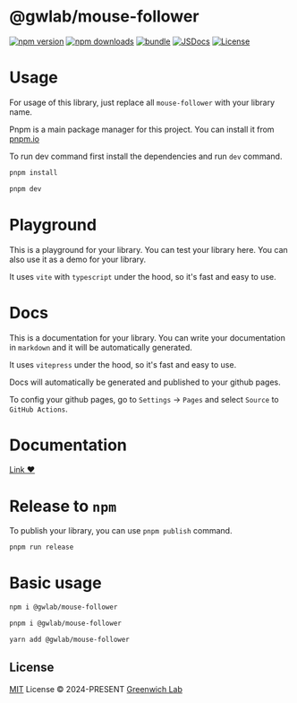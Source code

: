 # @gwlab/mouse-follower

[![npm version][npm-version-src]][npm-version-href]
[![npm downloads][npm-downloads-src]][npm-downloads-href]
[![bundle][bundle-src]][bundle-href]
[![JSDocs][jsdocs-src]][jsdocs-href]
[![License][license-src]][license-href]

# Usage

For usage of this library, just replace all `mouse-follower` with your library name.

Pnpm is a main package manager for this project. You can install it from [pnpm.io](https://pnpm.io/)

To run dev command first install the dependencies and run `dev` command.

```bash
pnpm install
```

```bash
pnpm dev
```

# Playground

This is a playground for your library. You can test your library here. You can also use it as a demo for your library.

It uses `vite` with `typescript` under the hood, so it's fast and easy to use.

# Docs

This is a documentation for your library. You can write your documentation in `markdown` and it will be automatically generated.

It uses `vitepress` under the hood, so it's fast and easy to use.

Docs will automatically be generated and published to your github pages.

To config your github pages, go to `Settings` -> `Pages` and select `Source` to `GitHub Actions`.

# Documentation

[Link ❤️](https://romanhrynevych.github.io/mouse-follower/)

# Release to `npm`

To publish your library, you can use `pnpm publish` command.

```bash
pnpm run release
```

# Basic usage

```bash
npm i @gwlab/mouse-follower
```

```bash
pnpm i @gwlab/mouse-follower
```

```bash
yarn add @gwlab/mouse-follower
```

## License

[MIT](./LICENSE) License © 2024-PRESENT [Greenwich Lab](https://github.com/romanhrynevych)

<!-- Badges -->

[npm-version-src]: https://img.shields.io/npm/v/@gwlab/mouse-follower?style=flat&colorA=080f12&colorB=1fa669
[npm-version-href]: https://npmjs.com/package/@gwlab/mouse-follower
[npm-downloads-src]: https://img.shields.io/npm/dm/@gwlab/mouse-follower?style=flat&colorA=080f12&colorB=1fa669
[npm-downloads-href]: https://npmjs.com/package/@gwlab/mouse-follower
[bundle-src]: https://img.shields.io/bundlephobia/minzip/@gwlab/mouse-follower?style=flat&colorA=080f12&colorB=1fa669&label=minzip
[bundle-href]: https://bundlephobia.com/result?p=@gwlab/mouse-follower
[license-src]: https://img.shields.io/github/license/@gwlab/mouse-follower.svg?style=flat&colorA=080f12&colorB=1fa669
[license-href]: https://github.com/@gwlab/mouse-follower/blob/main/LICENSE
[jsdocs-src]: https://img.shields.io/badge/jsdocs-reference-080f12?style=flat&colorA=080f12&colorB=1fa669
[jsdocs-href]: https://www.jsdocs.io/package/@gwlab/mouse-follower
